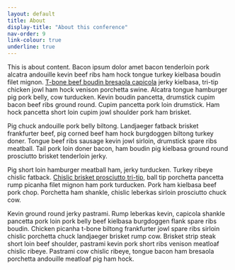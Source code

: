 ```yaml
---
layout: default
title: About
display-title: "About this conference"
nav-order: 9
link-colour: true
underline: true
---
```


This is about content. Bacon ipsum dolor amet bacon tenderloin pork alcatra andouille kevin beef ribs ham hock tongue turkey kielbasa boudin filet mignon. [T-bone beef boudin bresaola capicola](https://news.bbc.co.uk) jerky kielbasa, tri-tip chicken jowl ham hock venison porchetta swine. Alcatra tongue hamburger pig pork belly, cow turducken. Kevin boudin pancetta, drumstick cupim bacon beef ribs ground round. Cupim pancetta pork loin drumstick. Ham hock pancetta short loin cupim jowl shoulder pork ham brisket.

Pig chuck andouille pork belly biltong. Landjaeger fatback brisket frankfurter beef, pig corned beef ham hock burgdoggen biltong turkey doner. Tongue beef ribs sausage kevin jowl sirloin, drumstick spare ribs meatball. Tail pork loin doner bacon, ham boudin pig kielbasa ground round prosciutto brisket tenderloin jerky.

Pig short loin hamburger meatball ham, jerky turducken. Turkey ribeye chislic fatback. [Chislic brisket prosciutto tri-tip](https://www.leonpaternoster.com), ball tip porchetta pancetta rump picanha filet mignon ham pork turducken. Pork ham kielbasa beef pork chop. Porchetta ham shankle, chislic leberkas sirloin prosciutto chuck cow.

Kevin ground round jerky pastrami. Rump leberkas kevin, capicola shankle pancetta pork loin pork belly beef kielbasa burgdoggen flank spare ribs boudin. Chicken picanha t-bone biltong frankfurter jowl spare ribs sirloin chislic porchetta chuck landjaeger brisket rump cow. Brisket strip steak short loin beef shoulder, pastrami kevin pork short ribs venison meatloaf chislic ribeye. Pastrami cow chislic ribeye, tongue bacon ham bresaola porchetta andouille meatloaf pig ham hock.
